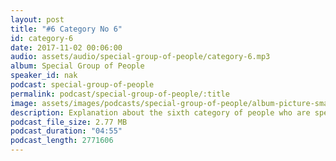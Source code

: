 ```yaml
---
layout: post
title: "#6 Category No 6"
id: category-6
date: 2017-11-02 00:06:00
audio: assets/audio/special-group-of-people/category-6.mp3
album: Special Group of People
speaker_id: nak
podcast: special-group-of-people
permalink: podcast/special-group-of-people/:title
image: assets/images/podcasts/special-group-of-people/album-picture-small.jpg
description: Explanation about the sixth category of people who are special.
podcast_file_size: 2.77 MB
podcast_duration: "04:55"
podcast_length: 2771606
---
```

